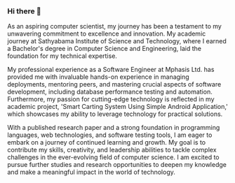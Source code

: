 ### Hi there 👋

As an aspiring computer scientist, my journey has been a testament to my unwavering commitment to excellence and innovation. My academic journey at Sathyabama Institute of Science and Technology, where I earned a Bachelor's degree in Computer Science and Engineering, laid the foundation for my technical expertise.

My professional experience as a Software Engineer at Mphasis Ltd. has provided me with invaluable hands-on experience in managing deployments, mentoring peers, and mastering crucial aspects of software development, including database performance testing and automation. Furthermore, my passion for cutting-edge technology is reflected in my academic project, 'Smart Carting System Using Simple Android Application,' which showcases my ability to leverage technology for practical solutions.

With a published research paper and a strong foundation in programming languages, web technologies, and software testing tools, I am eager to embark on a journey of continued learning and growth. My goal is to contribute my skills, creativity, and leadership abilities to tackle complex challenges in the ever-evolving field of computer science. I am excited to pursue further studies and research opportunities to deepen my knowledge and make a meaningful impact in the world of technology.
